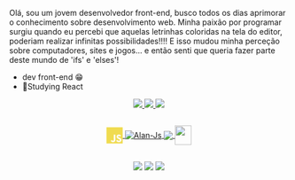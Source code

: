 Olá, sou um jovem desenvolvedor front-end, busco todos os dias aprimorar o conhecimento sobre desenvolvimento web.
Minha paixão por programar surgiu quando eu percebi que aquelas letrinhas coloridas na tela do editor, poderiam realizar infinitas possibilidades!!!! E isso mudou minha perceção sobre computadores, sites e jogos... e então senti que queria fazer parte deste mundo de 'ifs' e 'elses'!
 - dev front-end 😁
 - 🌱Studying React 



<div align="center">
  <a href="https://github.com/AlanMestezk">
  <img height="149em" src="https://github-readme-stats-eight-theta.vercel.app/api?username=AlanMestezk&show_icons=true&theme=dracula&include_all_commits=true&count_private=true"/>
  <img height="149em" src="https://github-readme-stats-eight-theta.vercel.app/api/top-langs/?username=AlanMestezk&layout=compact&langs_count=8&theme=dracula"/>
   <img height="180em" src="https://media.tenor.com/D5ScqejhhYkAAAAC/computer-typing.gif"/>
</div>


##
<div align="center">

  <img align="center" alt="Alan-Js" height="30" width="30" src="https://raw.githubusercontent.com/devicons/devicon/master/icons/javascript/javascript-plain.svg">
  <img align="center" alt="Alan-Js" height="40" width="30" src="https://cdn.jsdelivr.net/gh/devicons/devicon/icons/html5/html5-plain.svg">
  <img align="center" whidth="40"  height="30" src="https://cdn.jsdelivr.net/gh/devicons/devicon/icons/react/react-original-wordmark.svg" />
  <img align="center" height="35" width="30" src="https://cdn.jsdelivr.net/gh/devicons/devicon/icons/csharp/csharp-plain.svg" /> 
  
</div>

##
<div align="center"> 
  <a href="https://instagram.com/alanmestezk" target="_blank"><img src="https://img.shields.io/badge/-Instagram-%23E4405F?style=for-the-badge&logo=instagram&logoColor=white" target="_blank"></a>
  <a href="https://www.linkedin.com/in/alan-souza-mestezk-9b86a2154" target="_blank"><img src="https://img.shields.io/badge/-LinkedIn-%230077B5?style=for-the-badge&logo=linkedin&logoColor=white" target="_blank"></a> 
    <a href = "https://mail.google.com/mail/u/0/#inbox"><img src="https://img.shields.io/badge/-Gmail-%23333?style=for-the-badge&logo=gmail&logoColor=white" target="_blank"></a>
 
</div>
  
  

